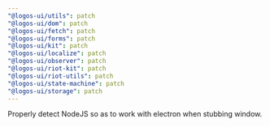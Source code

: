 ```yaml
---
"@logos-ui/utils": patch
"@logos-ui/dom": patch
"@logos-ui/fetch": patch
"@logos-ui/forms": patch
"@logos-ui/kit": patch
"@logos-ui/localize": patch
"@logos-ui/observer": patch
"@logos-ui/riot-kit": patch
"@logos-ui/riot-utils": patch
"@logos-ui/state-machine": patch
"@logos-ui/storage": patch
---
```


Properly detect NodeJS so as to work with electron when stubbing window.